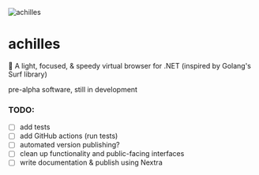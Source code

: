 ![achilles](https://user-images.githubusercontent.com/15032956/174487825-872ea6f5-a4e3-4d55-a7a9-8ea97336111c.jpg)

# achilles

🌿 A light, focused, &amp; speedy virtual browser for .NET (inspired by Golang's Surf library)

pre-alpha software, still in development

### TODO:

-   [ ] add tests
-   [ ] add GitHub actions (run tests)
-   [ ] automated version publishing?
-   [ ] clean up functionality and public-facing interfaces
-   [ ] write documentation & publish using Nextra
